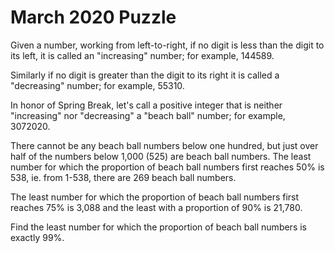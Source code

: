 # March 2020 Puzzle

Given a number, working from left-to-right, if no digit is less than the digit to its left, it is called an "increasing" number; for example, 144589.

Similarly if no digit is greater than the digit to its right it is called a "decreasing" number; for example, 55310.

In honor of Spring Break, let's call a positive integer that is neither "increasing" nor "decreasing" a "beach ball" number; for example, 3072020.

There cannot be any beach ball numbers below one hundred, but just over half of the numbers below 1,000 (525) are beach ball numbers.  The least number for which the proportion of beach ball numbers first reaches 50% is 538, ie. from 1-538, there are 269 beach ball numbers.

The least number for which the proportion of beach ball numbers first reaches 75% is 3,088 and the least with a proportion of 90% is 21,780.

Find the least number for which the proportion of beach ball numbers is exactly 99%.
